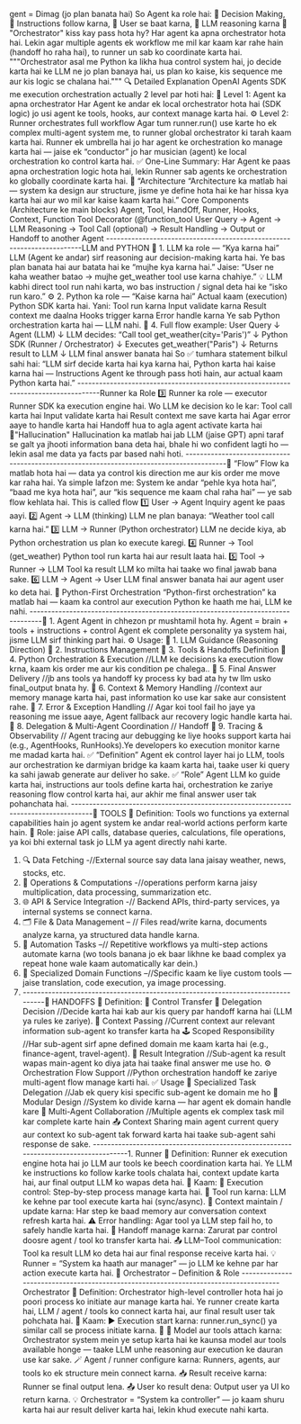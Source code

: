 gent = Dimag (jo plan banata hai)
So Agent ka role hai:
🧩 Decision Making, 📖 Instructions follow karna, 💬 User se baat karna, 🧠 LLM reasoning karna
🔹 "Orchestrator" kiss kay pass hota hy?
Har agent ka apna orchestrator hota hai.
Lekin agar multiple agents ek workflow me mil kar kaam kar rahe hain (handoff ho raha hai),
to runner un sab ko coordinate karta hai.
"""Orchestrator asal me Python ka likha hua control system hai,
jo decide karta hai ke LLM ne jo plan banaya hai,
us plan ko kaise, kis sequence me aur kis logic se chalana hai."""
🔍 Detailed Explanation
OpenAI Agents SDK me execution orchestration actually 2 level par hoti hai:
🧠 Level 1: Agent ka apna orchestrator
Har Agent ke andar ek local orchestrator hota hai (SDK logic)
jo usi agent ke tools, hooks, aur context manage karta hai.
⚙️ Level 2: Runner orchestrates full workflow
Agar tum runner.run() use karte ho ek complex multi-agent system me,
to runner global orchestrator ki tarah kaam karta hai.
Runner ek umbrella hai jo har agent ke orchestration ko manage karta hai
— jaise ek “conductor” jo har musician (agent) ke local orchestration ko control karta hai.
✅ One-Line Summary:
Har Agent ke paas apna orchestration logic hota hai,
lekin Runner sab agents ke orchestration ko globally coordinate karta hai.
🔹 “Architecture 
“Architecture ka matlab hai — system ka design aur structure, jisme ye define hota hai ke har hissa kya karta hai aur wo mil kar kaise kaam karta hai.”
Core Components (Architecture ke main blocks)
Agent, Tool, HandOff, Runner, Hooks, Context, Function Tool Decorator (@function_tool
User Query → Agent → LLM Reasoning → Tool Call (optional) → 
Result Handling → Output or Handoff to another Agent
-----------------------------------------------------------------------LLM and PYTHON
🧠 1. LLM ka role — “Kya karna hai”
LLM (Agent ke andar) sirf reasoning aur decision-making karta hai.
Ye bas plan banata hai aur batata hai ke “mujhe kya karna hai.”
Jaise:
“User ne kaha weather batao → mujhe get_weather tool use karna chahiye.”
💡 LLM kabhi direct tool run nahi karta,
wo bas instruction / signal deta hai ke “isko run karo.”
⚙️ 2. Python ka role — “Kaise karna hai”
Actual kaam (execution) Python SDK karta hai.
Yani:
Tool run karna
Input validate karna
Result context me daalna
Hooks trigger karna
Error handle karna
Ye sab Python orchestration karta hai — LLM nahi.
🔁 4. Full flow example:
User Query
   ↓
Agent (LLM)
   ↓
LLM decides: “Call tool get_weather(city='Paris')”
   ↓
Python SDK (Runner / Orchestrator)
   ↓
Executes get_weather("Paris")
   ↓
Returns result to LLM
   ↓
LLM final answer banata hai
So ✅ tumhara statement bilkul sahi hai:
“LLM sirf decide karta hai kya karna hai,
Python karta hai kaise karna hai —
Instructions Agent ke through pass hoti hain,
aur actual kaam Python karta hai.”
------------------------------------------------------------------------------------Runner ka Role
3️⃣ Runner ka role — executor
Runner SDK ka execution engine hai.
Wo LLM ke decision ko le kar:
Tool call karta hai
Input validate karta hai
Result context me save karta hai
Agar error aaye to handle karta hai
Handoff hua to agla agent activate karta hai
🔹"Hallucination"
Hallucination ka matlab hai jab LLM (jaise GPT) apni taraf se galt ya jhooti information bana deta hai,
bhale hi wo confident lagti ho — lekin asal me data ya facts par based nahi hoti.
-----------------------------------------------------------------------------------------🔹 “Flow”
Flow ka matlab hota hai —
data ya control kis direction me aur kis order me move kar raha hai.
Ya simple lafzon me:
System ke andar “pehle kya hota hai”, “baad me kya hota hai”, aur “kis sequence me kaam chal raha hai” —
ye sab flow kehlata hai.
This is called flow 
1️⃣ User → Agent
Inquiry agent ke paas aayi.
2️⃣ Agent → LLM (thinking)
LLM ne plan banaya: “Weather tool call karna hai.”
3️⃣ LLM → Runner (Python orchestrator)
LLM ne decide kiya, ab Python orchestration us plan ko execute karegi.
4️⃣ Runner → Tool (get_weather)
Python tool run karta hai aur result laata hai.
5️⃣ Tool → Runner → LLM
Tool ka result LLM ko milta hai taake wo final jawab bana sake.
6️⃣ LLM → Agent → User
LLM final answer banata hai aur agent user ko deta hai.
🔹 Python-First Orchestration
“Python-first orchestration” ka matlab hai —
kaam ka control aur execution Python ke haath me hai, LLM ke nahi.
---------------------------------------------------------------------------------🔹 1. Agent
Agent in chhezon pr mushtamil hota hy. 
Agent = brain + tools + instructions + control
Agent ek complete personality ya system hai,
jisme LLM sirf thinking part hai.
⚙️ Usage:
🔹 1. LLM Guidance (Reasoning Direction)
🔹 2. Instructions Management
🔹 3. Tools & Handoffs Definition
🔹 4. Python Orchestration & Execution //LLM ke decisions ka execution flow krna, kaam kis order me aur kis condition pe chalega..
🔹 5. Final Answer Delivery //jb ans tools ya handoff ky process ky bad ata hy tw llm usko final_output bnata hy. 
🔹 6. Context & Memory Handling //context aur memory manage karta hai, past information ko use kar sake aur consistent rahe.
🔹 7. Error & Exception Handling // Agar koi tool fail ho jaye ya reasoning me issue aaye, Agent fallback aur recovery logic handle karta hai.
🔹 8. Delegation & Multi-Agent Coordination // Handoff
🔹 9. Tracing & Observability // Agent tracing aur debugging ke liye hooks support karta hai (e.g., AgentHooks, RunHooks).Ye developers ko execution monitor karne me madad karta hai.
✅ “Definition”
Agent ek control layer hai jo LLM, tools aur orchestration ke darmiyan bridge ka kaam karta hai, taake user ki query ka sahi jawab generate aur deliver ho sake.
✅ “Role”
Agent LLM ko guide karta hai, instructions aur tools define karta hai, orchestration ke zariye reasoning flow control karta hai, aur akhir me final answer user tak pohanchata hai.
------------------------------------------------------------------------------------🧰 TOOLS
📘 Definition:
Tools wo functions ya external capabilities hain jo agent system ke andar real-world actions perform karte hain.
🎯 Role:
jaise API calls, database queries, calculations, file operations, ya koi bhi external task jo LLM ya agent directly nahi karte.
1. 🔍 Data Fetching -//External source say data lana jaisay weather, news, stocks, etc.
2. 🧮 Operations & Computations -//operations perform karna jaisy multiplication, data processing, summarization etc.
3. 🌐 API & Service Integration -// Backend APIs, third-party services, ya internal systems se connect karna.
4. 🗂️ File & Data Management – // Files read/write karna, documents analyze karna, ya structured data handle karna.
5. 🔁 Automation Tasks –// Repetitive workflows ya multi-step actions automate karna (wo tools banana jo ek baar likhne ke baad complex ya repeat hone wale kaam automatically kar dein.)
6. 🧰 Specialized Domain Functions –//Specific kaam ke liye custom tools — jaise translation, code execution, ya image processing.
7. --------------------------------------------------------------------------------🤝 HANDOFFS
📘 Definition:
🔄 Control Transfer
🧠 Delegation Decision //Decide karta hai kab aur kis query par handoff karna hai (LLM ya rules ke zariye).
🧩 Context Passing //Current context aur relevant information sub-agent ko transfer karta ha
🕹️ Scoped Responsibility //Har sub-agent sirf apne defined domain me kaam karta hai (e.g., finance-agent, travel-agent).
🔁 Result Integration //Sub-agent ka result wapas main-agent ko diya jata hai taake final answer me use ho.
⚙️ Orchestration Flow Support //Python orchestration handoff ke zariye multi-agent flow manage karti hai.
✅ Usage
🤖 Specialized Task Delegation //Jab ek query kisi specific sub-agent ke domain me ho
🧠 Modular Design //System ko divide karna — har agent ek domain handle kare
🔄 Multi-Agent Collaboration //Multiple agents ek complex task mil kar complete karte hain
📤 Context Sharing main agent current query aur context ko sub-agent tak forward karta hai taake sub-agent sahi response de sake.
------------------------------------------------------------------------------------1. Runner
🔹 Definition:
Runner ek execution engine hota hai jo LLM aur tools ke beech coordination karta hai.
Ye LLM ke instructions ko follow karke tools chalata hai, context update karta hai, aur final output LLM ko wapas deta hai.
🔹 Kaam:
🔄 Execution control: Step-by-step process manage karta hai.
🧱 Tool run karna: LLM ke kehne par tool execute karta hai (sync/async).
🧩 Context maintain / update karna: Har step ke baad memory aur conversation context refresh karta hai.
⚠️ Error handling: Agar tool ya LLM step fail ho, to safely handle karta hai.
🤝 Handoff manage karna: Zarurat par control doosre agent / tool ko transfer karta hai.
📤 LLM–Tool communication: Tool ka result LLM ko deta hai aur final response receive karta hai.
💡 Runner = “System ka haath aur manager” — jo LLM ke kehne par har action execute karta hai.
🐍 Orchestrator – Definition & Role
------------------------------------------------------------------------------------- Orchestrator
🔹 Definition:
Orchestrator high-level controller hota hai jo poori process ko initiate aur manage karta hai.
Ye runner create karta hai, LLM / agent / tools ko connect karta hai, aur final result user tak pohchata hai.
🔹 Kaam:
▶️ Execution start karna: runner.run_sync() ya similar call se process initiate karna.
🧠 🧠 Model aur tools attach karna: Orchestrator system mein ye setup karta hai ke kaunsa model aur tools available honge — taake LLM unhe reasoning aur execution ke dauran use kar sake.
🪄 Agent / runner configure karna: Runners, agents, aur tools ko ek structure mein connect karna.
📥 Result receive karna: Runner se final output lena.
📤 User ko result dena: Output user ya UI ko return karna.
💡 Orchestrator = “System ka controller” — jo kaam shuru karta hai aur result deliver karta hai, lekin khud execute nahi karta.

 

 
  

   
 


















